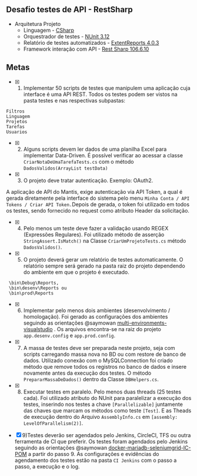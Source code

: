## Desafio testes de API - RestSharp

- Arquitetura Projeto
	- Linguagem		- [CSharp](https://docs.microsoft.com/pt-br/dotnet/csharp/ "CSharp")
	- Orquestrador de testes - [NUnit 3.12](https://github.com/nunit/nunit "NUnit 3.12")
	- Relatório de testes automatizados - [ExtentReports 4.0.3](http://extentreports.com/docs/versions/4/net/ "ExtentReports 4.0.3")
	- Framework interação com API - [Rest Sharp 106.6.10](http://restsharp.org/ "RestSharp 106.6.10") 

## Metas

- [x]	1) Implementar 50 scripts de testes que manipulem uma aplicação cuja interface é uma API REST. 
Todos os testes podem ser vistos na pasta testes e nas respectivas subpastas: 

```
Filtros
Linguagem
Projetos
Tarefas
Usuarios
```
 
- [x]	2) Alguns scripts devem ler dados de uma planilha Excel para implementar Data-Driven.
É possível verificar ao acessar a classe `CriarNotaDeUmaTarefaTests.cs` com o método `DadosValidos(ArrayList testData)`


- [x]	3) O projeto deve tratar autenticação. Exemplo: OAuth2.

A aplicação de API do Mantis, exige autenticação via API Token, a qual é gerada diretamente pela interface do sistema pelo menu 
`Minha Conta / API Tokens / Criar API Token.`Depois de gerada, o token foi utilizado em todos os testes, sendo fornecido no request como atributo Header da solicitação.


- [x]	4) Pelo menos um teste deve fazer a validação usando REGEX (Expressões Regulares).
Foi utilizado método de asserção `StringAssert.IsMatch()` na Classe `CriarUmProjetoTests.cs` método `DadosValidos()`. 

- [x]	5) O projeto deverá gerar um relatório de testes automaticamente.
O relatório sempre será gerado na pasta raiz do projeto dependendo do ambiente em que o projeto é executado.
```
 \bin\Debug\Reports,
 \bin\desenv\Reports ou
 \bin\prod\Reports 
```
- [x]	6) Implementar pelo menos dois ambientes (desenvolvimento / homologação).
Foi gerado as configurações dos ambientes seguindo as orientações @saymowan [multi-environments-visualstudio](https://github.com/saymowan/multi-environments-visualstudio) .
 Os arquivos encontra-se na raiz do projeto `app.desenv.config` e `app.prod.config`.

- [x]	7) A massa de testes deve ser preparada neste projeto, seja com scripts carregando massa nova no BD ou com restore de banco de dados.
Utilizado conexão com o MySQLConnection foi criado método que remove todos os registros no banco de dados e insere novamente antes da execução dos testes.
O método  `PrepararMassaDeDados()` dentro da Classe `DBHelpers.cs`.

- [x]	8) Executar testes em paralelo. Pelo menos duas threads (25 testes cada).
Foi utilizado atributo do NUnit para paralelizar a execução dos testes, inserindo nos testes a chave `[Parallelizable]` juntamente das chaves que marcam os métodos como teste `[Test]`.
E as Theads de execução dentro do Arquivo `AssemblyInfo.cs` em `[assembly: LevelOfParallelism(2)]`.

- [x]	9)Testes deverão ser agendados pelo Jenkins, CircleCI, TFS ou outra ferramenta de CI que preferir.
 Os testes foram agendados pelo Jenkins seguindo as orientações @saymowan [docker-mariadb-seleniumgrid-IC-POM](https://github.com/saymowan/docker-mariadb-seleniumgrid-IC-POM) a partir do passo 9.
As configurações e evidências do agendamento dos testes estão na pasta `CI Jenkins` com o passo a passo, a execução e o log. 



